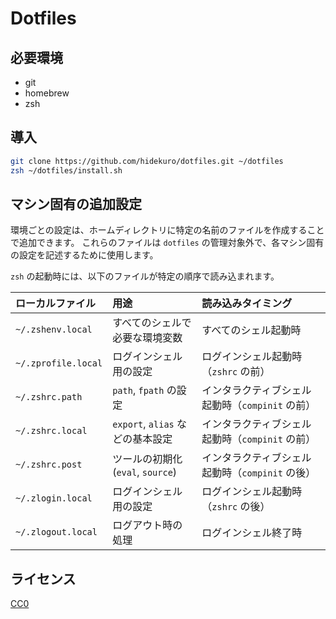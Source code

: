 # Dotfiles

## 必要環境

- git
- homebrew
- zsh

## 導入

```bash
git clone https://github.com/hidekuro/dotfiles.git ~/dotfiles
zsh ~/dotfiles/install.sh
```

## マシン固有の追加設定

環境ごとの設定は、ホームディレクトリに特定の名前のファイルを作成することで追加できます。
これらのファイルは `dotfiles` の管理対象外で、各マシン固有の設定を記述するために使用します。

`zsh` の起動時には、以下のファイルが特定の順序で読み込まれます。

| ローカルファイル    | 用途                              | 読み込みタイミング                              |
| :------------------ | :-------------------------------- | :---------------------------------------------- |
| `~/.zshenv.local`   | すべてのシェルで必要な環境変数    | すべてのシェル起動時                            |
| `~/.zprofile.local` | ログインシェル用の設定            | ログインシェル起動時（`zshrc` の前）            |
| `~/.zshrc.path`     | `path`, `fpath` の設定            | インタラクティブシェル起動時（`compinit` の前） |
| `~/.zshrc.local`    | `export`, `alias` などの基本設定  | インタラクティブシェル起動時（`compinit` の前） |
| `~/.zshrc.post`     | ツールの初期化 (`eval`, `source`) | インタラクティブシェル起動時（`compinit` の後） |
| `~/.zlogin.local`   | ログインシェル用の設定            | ログインシェル起動時（`zshrc` の後）            |
| `~/.zlogout.local`  | ログアウト時の処理                | ログインシェル終了時                            |

## ライセンス

[CC0](https://creativecommons.org/publicdomain/zero/1.0/)
